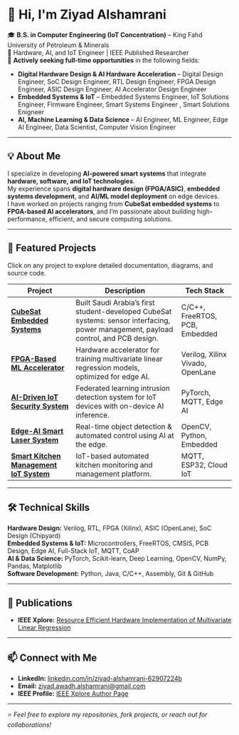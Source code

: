 # 👋 Hi, I'm Ziyad Alshamrani  

🎓 **B.S. in Computer Engineering (IoT Concentration)** – King Fahd University of Petroleum & Minerals  
🔬 Hardware, AI, and IoT Engineer | IEEE Published Researcher  
💼 **Actively seeking full-time opportunities** in the following fields:  

- **Digital Hardware Design & AI Hardware Acceleration** – Digital Design Engineer, SoC Design Engineer, RTL Design Engineer, FPGA Design Engineer, ASIC Design Engineer, AI Accelerator Design Engineer  
- **Embedded Systems & IoT** – Embedded Systems Engineer, IoT Solutions Engineer, Firmware Engineer, Smart Systems Engineer , Smart Solutions Enigneer   
- **AI, Machine Learning & Data Science** – AI Engineer, ML Engineer, Edge AI Engineer, Data Scientist, Computer Vision Engineer  

---

## 💡 About Me  
I specialize in developing **AI-powered smart systems** that integrate **hardware, software, and IoT technologies**.  
My experience spans **digital hardware design (FPGA/ASIC)**, **embedded systems development**, and **AI/ML model deployment** on edge devices.  
I have worked on projects ranging from **CubeSat embedded systems** to **FPGA-based AI accelerators**, and I’m passionate about building high-performance, efficient, and secure computing solutions.  

---

## 🚀 Featured Projects  
Click on any project to explore detailed documentation, diagrams, and source code.  

| Project | Description | Tech Stack |
|---------|-------------|------------|
| [**CubeSat Embedded Systems**](https://github.com/your-repo) | Built Saudi Arabia’s first student-developed CubeSat systems: sensor interfacing, power management, payload control, and PCB design. | C/C++, FreeRTOS, PCB, Embedded |
| [**FPGA-Based ML Accelerator**](https://github.com/your-repo) | Hardware accelerator for training multivariate linear regression models, optimized for edge AI. | Verilog, Xilinx Vivado, OpenLane |
| [**AI-Driven IoT Security System**](https://github.com/your-repo) | Federated learning intrusion detection system for IoT devices with on-device AI inference. | PyTorch, MQTT, Edge AI |
| [**Edge-AI Smart Laser System**](https://github.com/your-repo) | Real-time object detection & automated control using AI at the edge. | OpenCV, Python, Embedded |
| [**Smart Kitchen Management IoT System**](https://github.com/your-repo) | IoT-based automated kitchen monitoring and management platform. | MQTT, ESP32, Cloud IoT |

---

## 🛠 Technical Skills  

**Hardware Design:** Verilog, RTL, FPGA (Xilinx), ASIC (OpenLane), SoC Design (Chipyard)  
**Embedded Systems & IoT:** Microcontrollers, FreeRTOS, CMSIS, PCB Design, Edge AI, Full-Stack IoT, MQTT, CoAP  
**AI & Data Science:** PyTorch, Scikit-learn, Deep Learning, OpenCV, NumPy, Pandas, Matplotlib  
**Software Development:** Python, Java, C/C++, Assembly, Git & GitHub  

---

## 📜 Publications  
- **IEEE Xplore:** [Resource Efficient Hardware Implementation of Multivariate Linear Regression](https://ieeexplore.ieee.org/document/10604563)  

---

## 📫 Connect with Me  
- **LinkedIn:** [linkedin.com/in/ziyad-alshamrani-62907224b](https://www.linkedin.com/in/ziyad-alshamrani-62907224b/)  
- **Email:** ziyad.awadh.alshamrani@gmail.com  
- **IEEE Profile:** [IEEE Xplore Author Page](https://ieeexplore.ieee.org/document/10604563)  

---

⭐ *Feel free to explore my repositories, fork projects, or reach out for collaborations!*  
